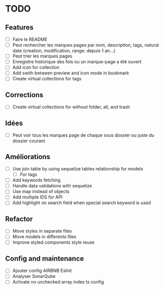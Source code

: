 # TODO

## Features

- [ ] Faire le README
- [ ] Peut rechercher les marques pages par nom, description, tags, natural date (creation, modification, range: depuis 1 an...)
- [ ] Peut trier les marques pages
- [ ] Enregistre historique des fois ou un marque-page a été ouvert
- [ ] Add icon for collection
- [ ] Add swith between preview and icon mode in bookmark
- [ ] Create virtual collections for tags

## Corrections

- [ ] Create virtual collections for without folder, all, and trash

## Idées

- [ ] Peut voir tous les marques page de chaque sous dossier ou juste du dossier courant

## Améliorations

- [ ] Use join table by using sequelize tables relationship for models
	- [ ] For tags
- [ ] Add keywords fetching
- [ ] Handle data validations with sequelize
- [ ] Use map instead of objects
- [ ] Add multiple IDS for API
- [ ] Add highlight on search field when special search keyword is used

## Refactor

- [ ] Move styles in separate files
- [ ] Move models in differents files
- [ ] Improve styled components style reuse

## Config and maintenance

- [ ] Ajouter config AIRBNB Eslint
- [ ] Analyser SonarQube
- [ ] Activate no unchecked array index ts config
